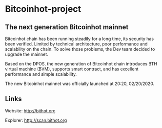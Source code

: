 # Bitcoinhot-project
## The next generation Bitcoinhot mainnet
Bitcoinhot chain has been running steadily for a long time, its security has been verified.
Limited by technical architecture, poor performance and scalability on the chain.
To solve those problems, the Dev team decided to upgrade the mainnet. 

Based on the DPOS, the new generation of Bitcoinhot chain introduces BTH virtual machine (BVM), supports smart contract, 
and has excellent performance and simple scalability. 

The new Bitcoinhot mainnet was officially launched at 20:20, 02/20/2020.


## Links
Website: http://bithot.org

Explorer: http://scan.bithot.org
